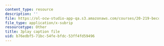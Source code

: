 ```yaml
---
content_type: resource
description: ''
file: https://ol-ocw-studio-app-qa.s3.amazonaws.com/courses/20-219-becoming-the-next-bill-nye-writing-and-hosting-the-educational-show-january-iap-2015/b76edbf571bc54febfdc53ff4fd59496_VQi6t2NfWig.vtt
file_type: application/x-subrip
resourcetype: Other
title: 3play caption file
uid: b76edbf5-71bc-54fe-bfdc-53ff4fd59496
---
```

